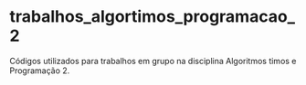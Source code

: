 # trabalhos_algortimos_programacao_2
Códigos utilizados para trabalhos em grupo na disciplina Algoritmos timos e Programação 2.
